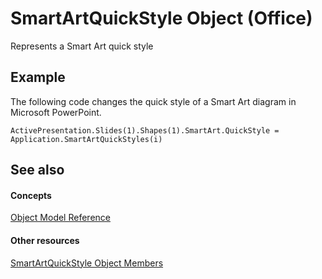 
# SmartArtQuickStyle Object (Office)

Represents a Smart Art quick style


## Example

The following code changes the quick style of a Smart Art diagram in Microsoft PowerPoint.


```
ActivePresentation.Slides(1).Shapes(1).SmartArt.QuickStyle = Application.SmartArtQuickStyles(i)
```


## See also


#### Concepts


 [Object Model Reference](499c789a-aba2-0fad-649a-0ea964cd3b5e.md)
#### Other resources


 [SmartArtQuickStyle Object Members](9121866b-1308-4024-faa6-fa9254f18dd6.md)
